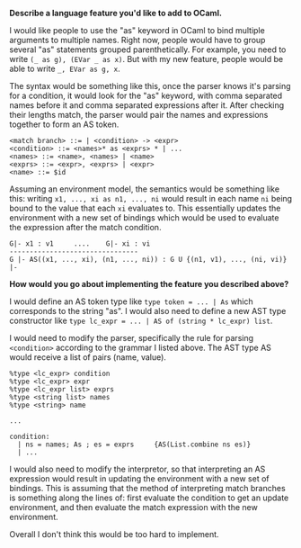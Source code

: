 **Describe a language feature you'd like to add to OCaml.**

I would like people to use the "as" keyword in OCaml to bind multiple arguments to multiple names. Right now, people would have to group several "as" statements grouped parenthetically. For example, you need to write `(_ as g), (EVar _ as x)`. But with my new feature, people would be able to write `_, EVar as g, x`. 

The syntax would be something like this, once the parser knows it's parsing for a condition, it would look for the "as" keyword, with comma separated names before it and comma separated expressions after it. After checking their lengths match, the parser would pair the names and expressions together to form an AS token. 

```
<match branch> ::= | <condition> -> <expr>
<condition> ::= <names>* as <exprs> * | ...
<names> ::= <name>, <names> | <name>
<exprs> ::= <expr>, <exprs> | <expr>
<name> ::= $id
```

Assuming an environment model, the semantics would be something like this: writing `x1, ..., xi as n1, ..., ni` would result in each name `ni` being bound to the value that each `xi` evaluates to. This essentially updates the environment with a new set of bindings which would be used to evaluate the expression after the match condition. 

```
G|- x1 : v1     ....    G|- xi : vi
--------------------------------
G |- AS((x1, ..., xi), (n1, ..., ni)) : G U {(n1, v1), ..., (ni, vi)} |-
```

**How would you go about implementing the feature you described above?**

I would define an AS token type like `type token = ... | As` which corresponds to the string "as". I would also need to define a new AST type constructor like  `type lc_expr = ... | AS of (string * lc_expr) list`. 

I would need to modify the parser, specifically the rule for parsing `<condition>` according to the grammar I listed above. The AST type AS would receive a list of pairs (name, value). 

```
%type <lc_expr> condition
%type <lc_expr> expr
%type <lc_expr list> exprs
%type <string list> names
%type <string> name

...

condition:
  | ns = names; As ; es = exprs     {AS(List.combine ns es)}
  | ...
```

I would also need to modify the interpretor, so that interpreting an AS expression would result in updating the environment with a new set of bindings. This is assuming that the method of interpreting match branches is something along the lines of: first evaluate the condition to get an update environment, and then evaluate the match expression with the new environment. 

Overall I don't think this would be too hard to implement. 